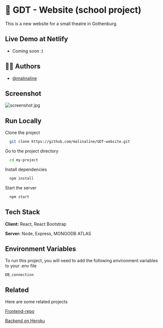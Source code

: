 # :rocket: GDT - Website (school project)

This is a new website for a small theatre in Gothenburg.

## Live Demo at Netlify

- Coming soon :)


## 👩‍💻 Authors

- [@malinaline](https://www.github.com/malinaline)

## Screenshot

![screenshot jpg](https://user-images.githubusercontent.com/75427957/164396016-0cdd823c-1144-4339-9086-d514ea2d57a0.png)


## Run Locally

Clone the project

```bash
  git clone https://github.com/malinaline/GDT-website.git
```

Go to the project directory

```bash
  cd my-project
```

Install dependencies

```bash
  npm install
```

Start the server

```bash
  npm start
```


## Tech Stack

**Client:** React, React Bootstrap

**Server:** Node, Express, MONGODB ATLAS


## Environment Variables

To run this project, you will need to add the following environment variables to your .env file

`DB_connection`



## Related

Here are some related projects

[Frontend-repo](https://github.com/malinaline/GDT-website)

[Backend on Heroku](https://gdt-backend.herokuapp.com/)
